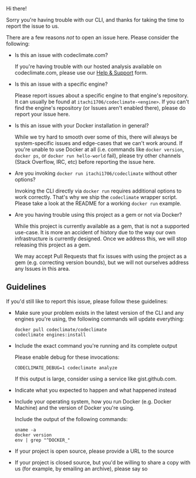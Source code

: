Hi there!

Sorry you're having trouble with our CLI, and thanks for taking the time to
report the issue to us.

There are a few reasons _not_ to open an issue here. Please consider the
following:

- Is this an issue with codeclimate.com?

  If you're having trouble with our hosted analysis available on
  codeclimate.com, please use our [Help & Support](https://codeclimate.com/help)
  form.

- Is this an issue with a specific engine?

  Please report issues about a specific engine to that engine's repository. It
  can usually be found at `itachi1706/codeclimate-<engine>`. If you can't find
  the engine's repository (or Issues aren't enabled there), please do report
  your issue here.

- Is this an issue with your Docker installation in general?

  While we try hard to smooth over some of this, there will always be
  system-specific issues and edge-cases that we can't work around. If you're
  unable to use Docker at all (i.e. commands like `docker version`, `docker ps`,
  or `docker run hello-world` fail), please try other channels (Stack Overflow,
  IRC, etc) before reporting the issue here.

- Are you invoking `docker run itachi1706/codeclimate` without other options?

  Invoking the CLI directly via `docker run` requires additional options to work
  correctly. That's why we ship the `codeclimate` wrapper script. Please take a
  look at the README for a working `docker run` example.

- Are you having trouble using this project as a gem or not via Docker?

  While this project is currently available as a gem, that is not a supported
  use-case. It is more an accident of history due to the way our own
  infrastructure is currently designed. Once we address this, we will stop
  releasing this project as a gem.

  We may accept Pull Requests that fix issues with using the project as a gem
  (e.g. correcting version bounds), but we will not ourselves address any Issues
  in this area.

## Guidelines

If you'd still like to report this issue, please follow these guidelines:

- Make sure your problem exists in the latest version of the CLI and any engines
  you're using, the following commands will update everything:

  ```
  docker pull codeclimate/codeclimate
  codeclimate engines:install
  ```

- Include the exact command you're running and its complete output

  Please enable debug for these invocations:

  ```
  CODECLIMATE_DEBUG=1 codeclimate analyze
  ```

  If this output is large, consider using a service like gist.github.com.

- Indicate what you expected to happen and what happened instead
- Include your operating system, how you run Docker (e.g. Docker Machine) and
  the version of Docker you're using.

  Include the output of the following commands:

  ```
  uname -a
  docker version
  env | grep "^DOCKER_"
  ```

- If your project is open source, please provide a URL to the source
- If your project is closed source, but you'd be willing to share a copy with us
  (for example, by emailing an archive), please say so
